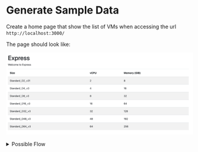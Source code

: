 # Generate Sample Data 

Create a home page that show the list of VMs when accessing the url `http://localhost:3000/`

The page should look like:

![Home Page](./003-001.png)


<details>

<summary>Possible Flow</summary>

1. Open the chat, click on the [+] at the top of the chat to starte new conversation

2. Ask the following question:

    > @workspace Can you guide me to the steps to :
    >
    > - update the #file:index.ejs
    > - This page should use the Boostrap style and API
    > - The API should call the VM rest API define in #file:api.js and #file:vms.json
    > - The list of VMs in a HTML table with alternate colors

2. This will give you the steps to create the home page, you can click on the 
  - [...] and "Open in New Editor" to open the file in the editor, and make it easier to read the steps


3. If you have any issue you can use the chat to ask for help or clarification, or look at the final solution in the `solutions` branch:
    - https://github.com/github-copilot-workshop/copilot-rest-javascript/tree/solutions


</details>
